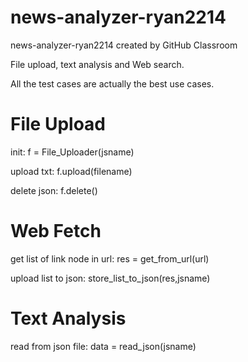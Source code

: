 # news-analyzer-ryan2214
news-analyzer-ryan2214 created by GitHub Classroom

File upload, text analysis and Web search.

All the test cases are actually the best use cases.

# File Upload

init:  f = File_Uploader(jsname)

upload txt:  f.upload(filename)

delete json:  f.delete()

# Web Fetch

get list of link node in url:  res = get_from_url(url)

upload list to json:  store_list_to_json(res,jsname)

# Text Analysis

read from json file:  data = read_json(jsname)
